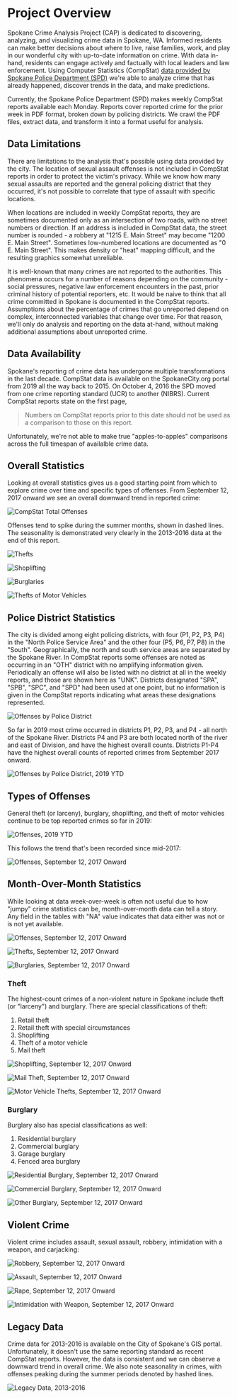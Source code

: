 # Project Overview

Spokane Crime Analysis Project (CAP) is dedicated to discovering, analyzing, and visualizing crime data in Spokane, WA. Informed residents can make better decisions about where to live, raise families, work, and play in our wonderful city with up-to-date information on crime. With data in-hand, residents can engage actively and factually with local leaders and law enforcement. Using Computer Statistics (CompStat) [data provided by Spokane Police Department (SPD)](https://my.spokanecity.org/police/prevention/compstat/) we're able to analyze crime that has already happened, discover trends in the data, and make predictions.

Currently, the Spokane Police Department (SPD) makes weekly CompStat reports available each Monday. Reports cover reported crime for the prior week in PDF format, broken down by policing districts. We crawl the PDF files, extract data, and transform it into a format useful for analysis.

## Data Limitations

There are limitations to the analysis that's possible using data provided by the city. The location of sexual assault offenses is not included in CompStat reports in order to protect the victim's privacy. While we know how many sexual assaults are reported and the general policing district that they occurred, it's not possible to correlate that type of assault with specific locations.

When locations are included in weekly CompStat reports, they are sometimes documented only as an intersection of two roads, with no street numbers or direction. If an address is included in CompStat data, the street number is rounded - a robbery at "1215 E. Main Street" may become "1200 E. Main Street". Sometimes low-numbered locations are documented as "0 E. Main Street". This makes density or "heat" mapping difficult, and the resulting graphics somewhat unreliable.

It is well-known that many crimes are not reported to the authorities. This phenomena occurs for a number of reasons depending on the community - social pressures, negative law enforcement encounters in the past, prior criminal history of potential reporters, etc. It would be naive to think that all crime committed in Spokane is documented in the CompStat reports. Assumptions about the percentage of crimes that go unreported depend on complex, interconnected variables that change over time. For that reason, we'll only do analysis and reporting on the data at-hand, without making additional assumptions about unreported crime.

## Data Availability

Spokane's reporting of crime data has undergone multiple transformations in the last decade. CompStat data is available on the SpokaneCity.org portal from 2019 all the way back to 2015. On October 4, 2016 the SPD moved from one crime reporting standard (UCR) to another (NIBRS). Current CompStat reports state on the first page,

> Numbers on CompStat reports prior to this date should not be used as a comparison to those on this report.

Unfortunately, we're not able to make true "apples-to-apples" comparisons across the full timespan of availalble crime data.

## Overall Statistics

Looking at overall statistics gives us a good starting point from which to explore crime over time and specific types of offenses. From September 12, 2017 onward we see an overall downward trend in reported crime:

![CompStat Total Offenses](./figures/plot.offenses_over_time-1.png)

Offenses tend to spike during the summer months, shown in dashed lines. The seasonality is demonstrated very clearly in the 2013-2016 data at the end of this report.

![Thefts](./figures/plot.theft_over_time-1.png)

![Shoplifting](./figures/plot.shoplifting_over_time-1.png)

![Burglaries](./figures/plot.burglaries_over_time-1.png)

![Thefts of Motor Vehicles](./figures/plot.tomv_over_time-1.png)

## Police District Statistics

The city is divided among eight policing districts, with four (P1, P2, P3, P4) in the "North Police Service Area" and the other four (P5, P6, P7, P8) in the "South". Geographically, the north and south service areas are separated by the Spokane River. In CompStat reports some offenses are noted as occurring in an "OTH" district with no amplifying information given. Periodically an offense will also be listed with no district at all in the weekly reports, and those are shown here as "UNK". Districts designated "SPA", "SPB", "SPC", and "SPD" had been used at one point, but no information is given in the CompStat reports indicating what areas these designations represented.

![Offenses by Police District](./figures/plot.total_offenses_by_district-1.png)

So far in 2019 most crime occurred in districts P1, P2, P3, and P4 - all north of the Spokane River. Districts P4 and P3 are both located north of the river and east of Division, and have the highest overall counts. Districts P1-P4 have the highest overall counts of reported crimes from September 2017 onward.

![Offenses by Police District, 2019 YTD](./figures/plot.2019_offenses_by_district-1.png)

## Types of Offenses

General theft (or larceny), burglary, shoplifting, and theft of motor vehicles continue to be top reported crimes so far in 2019:

![Offenses, 2019 YTD](./figures/plot.offenses_by_type_ytd-1.png)

This follows the trend that's been recorded since mid-2017:

![Offenses, September 12, 2017 Onward](./figures/plot.total_offenses_by_type-1.png)

## Month-Over-Month Statistics

While looking at data week-over-week is often not useful due to how "jumpy" crime statistics can be, month-over-month data can tell a story. Any field in the tables with "NA" value indicates that data either was not or is not yet available.

![Offenses, September 12, 2017 Onward](./figures/table.offenses.png)

![Thefts, September 12, 2017 Onward](./figures/table.thefts.png)

![Burglaries, September 12, 2017 Onward](./figures/table.burglaries.png)

### Theft

The highest-count crimes of a non-violent nature in Spokane include theft (or "larceny") and burglary. There are special classifications of theft:

1. Retail theft
1. Retail theft with special circumstances
1. Shoplifting
1. Theft of a motor vehicle
1. Mail theft

![Shoplifting, September 12, 2017 Onward](./figures/table.shoplifting.png)

![Mail Theft, September 12, 2017 Onward](./figures/table.mail_theft.png)

![Motor Vehicle Thefts, September 12, 2017 Onward](./figures/table.motor_vehicle_theft.png)

### Burglary

Burglary also has special classifications as well:

1. Residential burglary
1. Commercial burglary
1. Garage burglary
1. Fenced area burglary

![Residential Burglary, September 12, 2017 Onward](./figures/table.residential_burglary.png)

![Commercial Burglary, September 12, 2017 Onward](./figures/table.commercial_burglary.png)

![Other Burglary, September 12, 2017 Onward](./figures/table.other_burglary.png)

## Violent Crime
Violent crime includes assault, sexual assault, robbery, intimidation with a weapon, and carjacking:

![Robbery, September 12, 2017 Onward](./figures/table.robberies.png)

![Assault, September 12, 2017 Onward](./figures/table.assaults.png)

![Rape, September 12, 2017 Onward](./figures/table.rapes.png)

![Intimidation with Weapon, September 12, 2017 Onward](./figures/table.intimidation_weapon.png)

## Legacy Data

Crime data for 2013-2016 is available on the City of Spokane's GIS portal. Unfortunately, it doesn't use the same reporting standard as recent CompStat reports. However, the data is consistent and we can observe a downward trend in overall crime. We also note seasonality in crimes, with offenses peaking during the summer periods denoted by hashed lines.

![Legacy Data, 2013-2016](./figures/plot.2013_2016_offenses-1.png)
